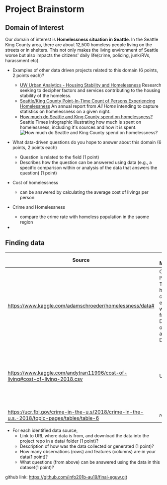 # Project Brainstorm

## Domain of Interest
Our domain of interest is **Homelessness situation in Seattle**. In the Seattle King County area, there are about 12,500 homeless people living on the streets or in shelters. This not only makes the living environment of Seattle worse but also impacts the citizens' daily life(crime, policing, junk/RVs, harassment etc).

- Examples of other data driven projects related to this domain (6 points, 2 points each)?
  - [UW Urban Analytics - Housing Stability and Homelessness](https://urbanalytics.uw.edu/projects/housingstability/) Research seeking to decipher factors and services contributing to the housing stability of the homeless.
  - [Seattle/King County Point-In-Time Count of Persons Experiencing Homelessness](http://allhomekc.org/wp-content/uploads/2019/05/2019-Report_KingCounty_FINAL.pdf) An annual report from *All Home* intending to capture statistics on homelessness on a given night.
  - [How much do Seattle and King County spend on homelessness?](https://www.seattletimes.com/seattle-news/homeless/how-much-do-seattle-and-king-county-spend-on-homelessness/) Seattle Times infographic illustrating how much is spent on homelessness, including it's sources and how it is spent.
  ![How much do Seattle and King County spend on homelessness?](https://static.seattletimes.com/wp-content/uploads/2017/10/homeless-budget-WEB.jpg-1560x1195.jpeg "How much do Seattle and King County spend on homelessness?")

- What data-driven questions do you hope to answer about this domain (6 points, 2 points each)
  - Question is related to the field (1 point)
  - Describes how the question can be answered using data (e.g., a specific comparison within or analysis of the data that answers the question) (1 point)

- Cost of homelessness
  - can be answered by calculating the average cost of livings per person  
- Crime and Homelessness
  - compare the crime rate with homeless population in the saome region  
-

## Finding data

| Source | Collection Methodology | Observations | Features | Questions |
|---|---|---|---|---|
|https://www.kaggle.com/adamschroeder/homelessness/data# | Combines Point-in-Time homeless count estimates with data from the Department of Housing and Urband Development. | 86,530 | 6 | What homeless populations most often secure shelter, and how does it vary between states?|
|https://www.kaggle.com/andytran11996/cost-of-living#cost-of-living-2018.csv | Unknown | 540 | 8 | Is there a positive relation between Consumer Price Index(CPI) and homeless population? |
|https://ucr.fbi.gov/crime-in-the-u.s/2018/crime-in-the-u.s.-2018/topic-pages/tables/table-6| *replace text* | *replace text* | *replace text* | *replace text* |

- For each identified data source,
  - Link to URL where data is from, and download the data into the project repo in a data/ folder (1 point)?
  - Description of how was the data collected or generated (1 point)?
  - How many observations (rows) and features (columns) are in your data(1 point)?
  - What questions (from above) can be answered using the data in this dataset(1 point)?

github link: https://github.com/info201b-au19/final-eguw.git
